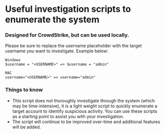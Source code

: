 # Useful investigation scripts to enumerate the system

### Designed for CrowdStrike, but can be used locally.

Please be sure to replace the username placeholder with the target username you want to investigate.  Example below:

```
Windows
$username = "<USERNAME>" => $username = "admin"

MAC
username="<USERNAME>" => username="admin"
```

### Things to know

- This script does not thoroughly investigate through the system (which may be time-intensive), it is a light weight script to quickly enumerate a target account to identify suspicious activity.  You can use these scripts as a starting point to assist you with your investigation.
- The script will continue to be improved over-time and additional features will be added.
